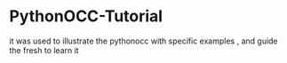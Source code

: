 # PythonOCC-Tutorial
it was used to illustrate the pythonocc with specific examples , and guide the fresh to learn it
